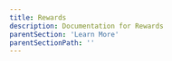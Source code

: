 ```yaml
---
title: Rewards
description: Documentation for Rewards
parentSection: 'Learn More'
parentSectionPath: ''
---
```

